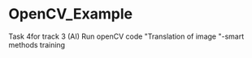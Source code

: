 # OpenCV_Example
Task 4for track 3 (AI) Run openCV code "Translation of image "-smart methods training 
